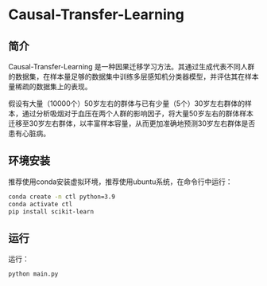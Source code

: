 # Causal-Transfer-Learning

## 简介

Causal-Transfer-Learning 是一种因果迁移学习方法。其通过生成代表不同人群的数据集，在样本量足够的数据集中训练多层感知机分类器模型，并评估其在样本量稀疏的数据集上的表现。

假设有大量（10000个）50岁左右的群体与已有少量（5个）30岁左右群体的样本，通过分析吸烟对于血压在两个人群的影响因子，将大量50岁左右的群体样本迁移至30岁左右群体，以丰富样本容量，从而更加准确地预测30岁左右群体是否患有心脏病。

## 环境安装

推荐使用conda安装虚拟环境，推荐使用ubuntu系统，在命令行中运行：
```bash
conda create -n ctl python=3.9
conda activate ctl
pip install scikit-learn
```

## 运行
运行：
```bash
python main.py
```

